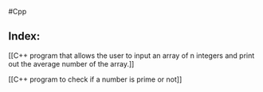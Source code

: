#Cpp
## Index:

[[C++ program that allows the user to input an array of n integers and print out the average number of the array.]]

[[C++ program to check if a number is prime or not]]